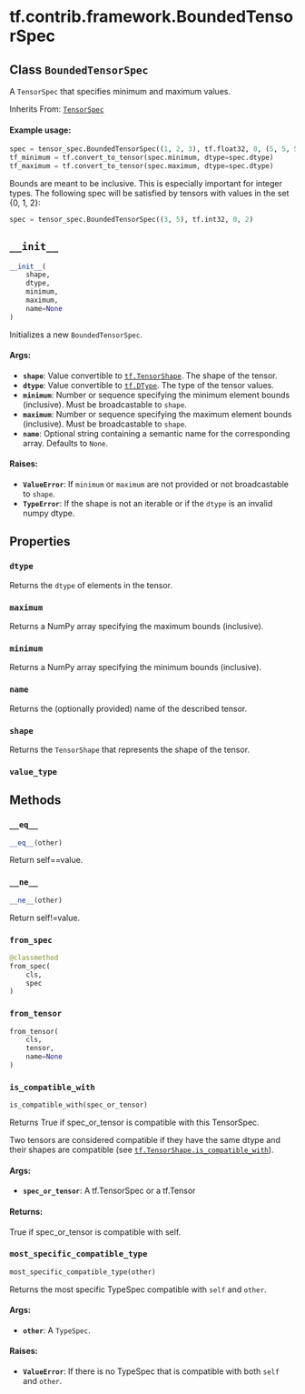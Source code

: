 <div itemscope itemtype="http://developers.google.com/ReferenceObject">
<meta itemprop="name" content="tf.contrib.framework.BoundedTensorSpec" />
<meta itemprop="path" content="Stable" />
<meta itemprop="property" content="dtype"/>
<meta itemprop="property" content="maximum"/>
<meta itemprop="property" content="minimum"/>
<meta itemprop="property" content="name"/>
<meta itemprop="property" content="shape"/>
<meta itemprop="property" content="value_type"/>
<meta itemprop="property" content="__eq__"/>
<meta itemprop="property" content="__init__"/>
<meta itemprop="property" content="__ne__"/>
<meta itemprop="property" content="from_spec"/>
<meta itemprop="property" content="from_tensor"/>
<meta itemprop="property" content="is_compatible_with"/>
<meta itemprop="property" content="most_specific_compatible_type"/>
</div>

# tf.contrib.framework.BoundedTensorSpec

## Class `BoundedTensorSpec`

A `TensorSpec` that specifies minimum and maximum values.

Inherits From: [`TensorSpec`](../../../tf/TensorSpec.md)

<!-- Placeholder for "Used in" -->


#### Example usage:


```python
spec = tensor_spec.BoundedTensorSpec((1, 2, 3), tf.float32, 0, (5, 5, 5))
tf_minimum = tf.convert_to_tensor(spec.minimum, dtype=spec.dtype)
tf_maximum = tf.convert_to_tensor(spec.maximum, dtype=spec.dtype)
```

Bounds are meant to be inclusive. This is especially important for
integer types. The following spec will be satisfied by tensors
with values in the set {0, 1, 2}:
```python
spec = tensor_spec.BoundedTensorSpec((3, 5), tf.int32, 0, 2)
```

<h2 id="__init__"><code>__init__</code></h2>

``` python
__init__(
    shape,
    dtype,
    minimum,
    maximum,
    name=None
)
```

Initializes a new `BoundedTensorSpec`.


#### Args:


* <b>`shape`</b>: Value convertible to <a href="../../../tf/TensorShape.md"><code>tf.TensorShape</code></a>. The shape of the tensor.
* <b>`dtype`</b>: Value convertible to <a href="../../../tf/dtypes/DType.md"><code>tf.DType</code></a>. The type of the tensor values.
* <b>`minimum`</b>: Number or sequence specifying the minimum element bounds
  (inclusive). Must be broadcastable to `shape`.
* <b>`maximum`</b>: Number or sequence specifying the maximum element bounds
  (inclusive). Must be broadcastable to `shape`.
* <b>`name`</b>: Optional string containing a semantic name for the corresponding
  array. Defaults to `None`.


#### Raises:


* <b>`ValueError`</b>: If `minimum` or `maximum` are not provided or not
  broadcastable to `shape`.
* <b>`TypeError`</b>: If the shape is not an iterable or if the `dtype` is an invalid
  numpy dtype.



## Properties

<h3 id="dtype"><code>dtype</code></h3>

Returns the `dtype` of elements in the tensor.


<h3 id="maximum"><code>maximum</code></h3>

Returns a NumPy array specifying the maximum bounds (inclusive).


<h3 id="minimum"><code>minimum</code></h3>

Returns a NumPy array specifying the minimum bounds (inclusive).


<h3 id="name"><code>name</code></h3>

Returns the (optionally provided) name of the described tensor.


<h3 id="shape"><code>shape</code></h3>

Returns the `TensorShape` that represents the shape of the tensor.


<h3 id="value_type"><code>value_type</code></h3>






## Methods

<h3 id="__eq__"><code>__eq__</code></h3>

``` python
__eq__(other)
```

Return self==value.


<h3 id="__ne__"><code>__ne__</code></h3>

``` python
__ne__(other)
```

Return self!=value.


<h3 id="from_spec"><code>from_spec</code></h3>

``` python
@classmethod
from_spec(
    cls,
    spec
)
```




<h3 id="from_tensor"><code>from_tensor</code></h3>

``` python
from_tensor(
    cls,
    tensor,
    name=None
)
```




<h3 id="is_compatible_with"><code>is_compatible_with</code></h3>

``` python
is_compatible_with(spec_or_tensor)
```

Returns True if spec_or_tensor is compatible with this TensorSpec.

Two tensors are considered compatible if they have the same dtype
and their shapes are compatible (see <a href="../../../tf/TensorShape.md#is_compatible_with"><code>tf.TensorShape.is_compatible_with</code></a>).

#### Args:


* <b>`spec_or_tensor`</b>: A tf.TensorSpec or a tf.Tensor


#### Returns:

True if spec_or_tensor is compatible with self.


<h3 id="most_specific_compatible_type"><code>most_specific_compatible_type</code></h3>

``` python
most_specific_compatible_type(other)
```

Returns the most specific TypeSpec compatible with `self` and `other`.


#### Args:


* <b>`other`</b>: A `TypeSpec`.


#### Raises:


* <b>`ValueError`</b>: If there is no TypeSpec that is compatible with both `self`
  and `other`.



